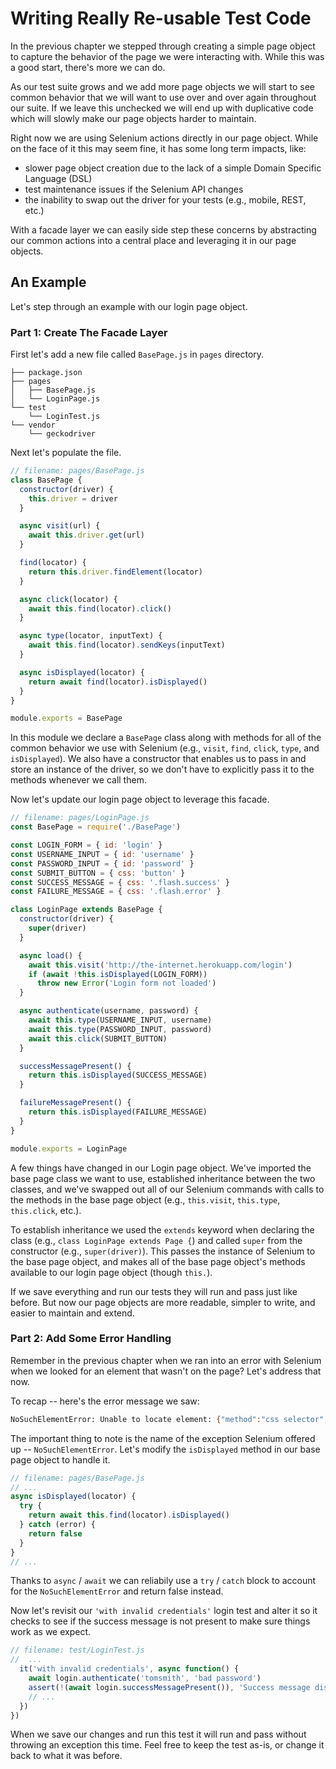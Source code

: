 # Writing Really Re-usable Test Code

In the previous chapter we stepped through creating a simple page object to capture the behavior of the page we were interacting with. While this was a good start, there's more we can do.

As our test suite grows and we add more page objects we will start to see common behavior that we will want to use over and over again throughout our suite. If we leave this unchecked we will end up with duplicative code which will slowly make our page objects harder to maintain. 

Right now we are using Selenium actions directly in our page object. While on the face of it this may seem fine, it has some long term impacts, like:

+ slower page object creation due to the lack of a simple Domain Specific Language (DSL)
+ test maintenance issues if the Selenium API changes
+ the inability to swap out the driver for your tests (e.g., mobile, REST, etc.)

With a facade layer we can easily side step these concerns by abstracting our common actions into a central place and leveraging it in our page objects.

## An Example

Let's step through an example with our login page object.

### Part 1: Create The Facade Layer

First let's add a new file called `BasePage.js` in `pages` directory.

```text
├── package.json
├── pages
│   ├── BasePage.js
│   └── LoginPage.js
└── test
    └── LoginTest.js
└── vendor
    └── geckodriver
```

Next let's populate the file.

```javascript
// filename: pages/BasePage.js
class BasePage {
  constructor(driver) {
    this.driver = driver
  }

  async visit(url) {
    await this.driver.get(url)
  }

  find(locator) {
    return this.driver.findElement(locator)
  }

  async click(locator) {
    await this.find(locator).click()
  }

  async type(locator, inputText) {
    await this.find(locator).sendKeys(inputText)
  }

  async isDisplayed(locator) {
    return await find(locator).isDisplayed()
  }
}

module.exports = BasePage
```

In this module we declare a `BasePage` class along with methods for all of the common behavior we use with Selenium (e.g., `visit`, `find`, `click`, `type`, and `isDisplayed`). We also have a constructor that enables us to pass in and store an instance of the driver, so we don't have to explicitly pass it to the methods whenever we call them.

Now let's update our login page object to leverage this facade.

```javascript
// filename: pages/LoginPage.js
const BasePage = require('./BasePage')

const LOGIN_FORM = { id: 'login' }
const USERNAME_INPUT = { id: 'username' }
const PASSWORD_INPUT = { id: 'password' }
const SUBMIT_BUTTON = { css: 'button' }
const SUCCESS_MESSAGE = { css: '.flash.success' }
const FAILURE_MESSAGE = { css: '.flash.error' }

class LoginPage extends BasePage {
  constructor(driver) {
    super(driver)
  }

  async load() {
    await this.visit('http://the-internet.herokuapp.com/login')
    if (await !this.isDisplayed(LOGIN_FORM))
      throw new Error('Login form not loaded')
  }

  async authenticate(username, password) {
    await this.type(USERNAME_INPUT, username)
    await this.type(PASSWORD_INPUT, password)
    await this.click(SUBMIT_BUTTON)
  }

  successMessagePresent() {
    return this.isDisplayed(SUCCESS_MESSAGE)
  }

  failureMessagePresent() {
    return this.isDisplayed(FAILURE_MESSAGE)
  }
}

module.exports = LoginPage
```

A few things have changed in our Login page object. We've imported the base page class we want to use, established inheritance between the two classes, and we've swapped out all of our Selenium commands with calls to the methods in the base page object (e.g., `this.visit`, `this.type`, `this.click`, etc.). 

To establish inheritance we used the `extends` keyword when declaring the class (e.g., `class LoginPage extends Page {`) and called `super` from the constructor (e.g., `super(driver)`). This passes the instance of Selenium to the base page object, and makes all of the base page object's methods available to our login page object (though `this.`).

If we save everything and run our tests they will run and pass just like before. But now our page objects are more readable, simpler to write, and easier to maintain and extend.

### Part 2: Add Some Error Handling

Remember in the previous chapter when we ran into an error with Selenium when we looked for an element that wasn't on the page? Let's address that now.

To recap -- here's the error message we saw:

```sh
NoSuchElementError: Unable to locate element: {"method":"css selector","selector":".flash.success"}
```

The important thing to note is the name of the exception Selenium offered up -- `NoSuchElementError`. Let's modify the `isDisplayed` method in our base page object to handle it.

```javascript
// filename: pages/BasePage.js
// ...
async isDisplayed(locator) {
  try {
    return await this.find(locator).isDisplayed()
  } catch (error) {
    return false
  }
}
// ...
```

Thanks to `async` / `await` we can reliabily use a `try` / `catch` block to account for the `NoSuchElementError` and return false instead.

Now let's revisit our `'with invalid credentials'` login test and alter it so it checks to see if the success message is not present to make sure things work as we expect.

```javascript
// filename: test/LoginTest.js
//  ...
  it('with invalid credentials', async function() {
    await login.authenticate('tomsmith', 'bad password')
    assert(!(await login.successMessagePresent()), 'Success message displayed')
    // ...
  })
})

```

When we save our changes and run this test it will run and pass without throwing an exception this time. Feel free to keep the test as-is, or change it back to what it was before.


